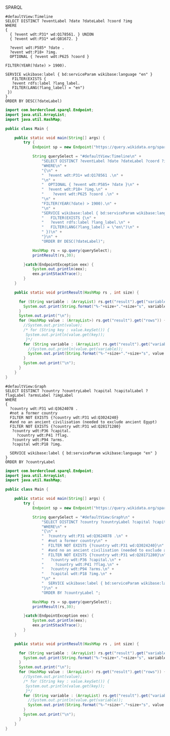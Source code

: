 SPARQL

```sparql
#defaultView:Timeline
SELECT DISTINCT ?eventLabel ?date ?dateLabel ?coord ?img
WHERE
{
  { ?event wdt:P31* wd:Q178561. } UNION
  { ?event wdt:P31* wd:Q81672. }
  
  ?event wdt:P585* ?date .
  ?event wdt:P18+ ?img.
  OPTIONAL { ?event wdt:P625 ?coord }

FILTER(YEAR(?date) > 1900).

SERVICE wikibase:label { bd:serviceParam wikibase:language "en" }
   FILTER(EXISTS {
   ?event rdfs:label ?lang_label.
   FILTER(LANG(?lang_label) = "en")
 })
}
ORDER BY DESC(?dateLabel)
```

```java
import com.bordercloud.sparql.Endpoint;
import java.util.ArrayList;
import java.util.HashMap;

public class Main {

    public static void main(String[] args) {
        try {
            Endpoint sp = new Endpoint("https://query.wikidata.org/sparql", false);

            String querySelect = "#defaultView:Timeline\n" +
                "SELECT DISTINCT ?eventLabel ?date ?dateLabel ?coord ?img\n" +
                "WHERE\n" +
                "{\n" +
                "  ?event wdt:P31+ wd:Q178561 .\n" +
                "\n" +
                "  OPTIONAL { ?event wdt:P585+ ?date }\n" +
                "  ?event wdt:P18+ ?img.\n" +
                "    ?event wdt:P625 ?coord .\n" +
                "\n" +
                "FILTER(YEAR(?date) > 1900).\n" +
                "\n" +
                "SERVICE wikibase:label { bd:serviceParam wikibase:language \"en\" }\n" +
                "   FILTER(EXISTS {\n" +
                "   ?event rdfs:label ?lang_label.\n" +
                "   FILTER(LANG(?lang_label) = \"en\")\n" +
                " })\n" +
                "}\n" +
                "ORDER BY DESC(?dateLabel)";

            HashMap rs = sp.query(querySelect);
            printResult(rs,30);

        }catch(EndpointException eex) {
            System.out.println(eex);
            eex.printStackTrace();
        }
    }

    public static void printResult(HashMap rs , int size) {

      for (String variable : (ArrayList) rs.get("result").get("variables")) {
        System.out.print(String.format("%-"+size+"."+size+"s", variable ) + " | ");
      }
      System.out.print("\n");
      for (HashMap value : (ArrayList>) rs.get("result").get("rows")) {
        //System.out.print(value);
        /* for (String key : value.keySet()) {
         System.out.println(value.get(key));
         }*/
        for (String variable : (ArrayList) rs.get("result").get("variables")) {
          //System.out.println(value.get(variable));
          System.out.print(String.format("%-"+size+"."+size+"s", value.get(variable)) + " | ");
        }
        System.out.print("\n");
      }
    }
}
```

```sparql
#defaultView:Graph
SELECT DISTINCT ?country ?countryLabel ?capital ?capitalLabel ?flagLabel ?armsLabel ?imgLabel
WHERE
{
  ?country wdt:P31 wd:Q3624078 .
  #not a former country
  FILTER NOT EXISTS {?country wdt:P31 wd:Q3024240}
  #and no an ancient civilisation (needed to exclude ancient Egypt)
  FILTER NOT EXISTS {?country wdt:P31 wd:Q28171280}
   ?country wdt:P36 ?capital.
     ?country wdt:P41 ?flag.
   ?country wdt:P94 ?arms.
   ?capital wdt:P18 ?img.

  SERVICE wikibase:label { bd:serviceParam wikibase:language "en" }
}
ORDER BY ?countryLabel 
```

```java
import com.bordercloud.sparql.Endpoint;
import java.util.ArrayList;
import java.util.HashMap;

public class Main {

    public static void main(String[] args) {
        try {
            Endpoint sp = new Endpoint("https://query.wikidata.org/sparql", false);

            String querySelect = "#defaultView:Graph\n" +
                "SELECT DISTINCT ?country ?countryLabel ?capital ?capitalLabel ?flagLabel ?armsLabel ?imgLabel\n" +
                "WHERE\n" +
                "{\n" +
                "  ?country wdt:P31 wd:Q3624078 .\n" +
                "  #not a former country\n" +
                "  FILTER NOT EXISTS {?country wdt:P31 wd:Q3024240}\n" +
                "  #and no an ancient civilisation (needed to exclude ancient Egypt)\n" +
                "  FILTER NOT EXISTS {?country wdt:P31 wd:Q28171280}\n" +
                "   ?country wdt:P36 ?capital.\n" +
                "     ?country wdt:P41 ?flag.\n" +
                "   ?country wdt:P94 ?arms.\n" +
                "   ?capital wdt:P18 ?img.\n" +
                "\n" +
                "  SERVICE wikibase:label { bd:serviceParam wikibase:language \"en\" }\n" +
                "}\n" +
                "ORDER BY ?countryLabel ";

            HashMap rs = sp.query(querySelect);
            printResult(rs,30);

        }catch(EndpointException eex) {
            System.out.println(eex);
            eex.printStackTrace();
        }
    }

    public static void printResult(HashMap rs , int size) {

      for (String variable : (ArrayList) rs.get("result").get("variables")) {
        System.out.print(String.format("%-"+size+"."+size+"s", variable ) + " | ");
      }
      System.out.print("\n");
      for (HashMap value : (ArrayList>) rs.get("result").get("rows")) {
        //System.out.print(value);
        /* for (String key : value.keySet()) {
         System.out.println(value.get(key));
         }*/
        for (String variable : (ArrayList) rs.get("result").get("variables")) {
          //System.out.println(value.get(variable));
          System.out.print(String.format("%-"+size+"."+size+"s", value.get(variable)) + " | ");
        }
        System.out.print("\n");
      }
    }
}
```

<!--
# Rampant Sphinges
Papyrus font
Spectres/Sand dunes of the Sphinges

Hello professor, could you comment on my project idea? It is an educational, labyrinthine board game for adults and young adults. Let's call it 'Rampant Sphinges'. The main idea is scraping Wikipedia and minimal parsing to generate adult-level questions about various fields.

An adventurer/archaeologists on a camelback got lost in the Valley of the Dead in Egypt, which is maze-like with many divergent paths. Having five HP (four limbs and the main body), the adventurer must flee from the sand dunes (desert hills). The camel may walk one tile, or prance through two tiles. As such, the user has a slight freedom to pick the subject they liked, but they do not know the actual question. A sphinx pops up and blocks the way. Akin to legends, the sphinx ask the player to answer questions to let him go. Once the question is revealed, it cannot be cancelled. If the player answers incorrectly, the sphinx will eat one limb and he will lose one health.

At the start, the players choose three subjects which is available as a WikiProject. The scraper will download relevant articles parsed by XPath. This means, each question is generated on the fly. Titles will be coloured in three ways, each representing one of the three subjects. The order is randomised.
Question types include : 
1. Complete the sentence. Each question of this type is generated from one paragraph. They take advantage of the fact that hyperlinked words are more important than those that are not. They appear in two foms. In the first form, some letters will be given, or else it would be too difficult to guess: let's say the word is 'palimpsest', p________t. In the second form, an anagram will be provided instead.
2. Map pinning. The target could be a historic event, birthplace of a celebrity, or a heritage site. for instance Where did the Battle of a Hastings take place? (I will use WebKit to hold Google Maps API stuff and JavaScript)

Bridge tiles are more challenging, as the adventurer has to confront the crocodile god Sobek, who is mad at the protagonists for looting artefacts.

To introduce more RNG, quicksand (25%) and breaking bridges (50%) has a chance of instantly losing one life and has no questions. They may appear adjacently and hence unavoidable. The adventurer should choose the safest path. Some tiles the adventurer may pick up ankhs, to lower the chance of falling in quicksand and falling bridges, scarabs to skip a question, and dead bushes to make the camel prance three tiles. The ankh,  scarab, and dead bushes will be consumed (breaks, vanishes, digested) after use.

I wonder if I can add more question types to the game. Perhaps something fun like 'draw the border between England and Scotland' (the problem is these are not general questions but geography questions) and 'rearrange symbols to form IPAs of a difficult English word' (given a usage frequency database).

I am planning to implement it using Python and SDL. Is there anything that I should be aware of, like shortcuts / pitfalls? Thank you!
-->
